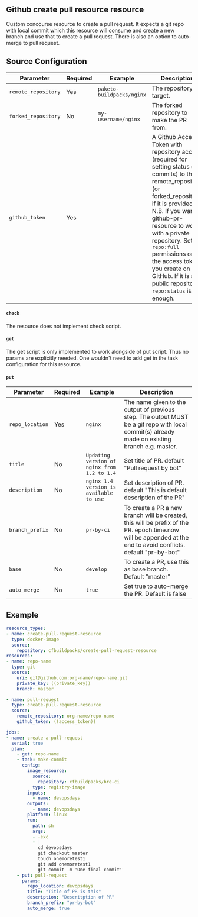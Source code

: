 ## Github create pull resource resource

Custom concourse resource to create a pull request. It expects a git repo with local commit which this resource will consume and create a new branch and use that to create a pull request. There is also an option to auto-merge to pull request. 

## Source Configuration

| Parameter                   | Required | Example                          | Description                                                                                                                                                                                                                                                                                |
|-----------------------------|----------|----------------------------------|--------------------------------------------------------------------------------------------------------------------------------------------------------------------------------------------------------------------------------------------------------------------------------------------|
| `remote_repository`         | Yes      | `paketo-buildpacks/nginx`        | The repository to target.                                                                                                                                                                                                                                                                  |
| `forked_repository`         | No       | `my-username/nginx`              | The forked repository to make the PR from.                                                                                                                                                                                                                                                                  |
| `github_token`              | Yes      |                                  | A Github Access Token with repository access (required for setting status on commits) to the remote_repository (or forked_repository if it is provided). N.B. If you want github-pr-resource to work with a private repository. Set `repo:full` permissions on the access token you create on GitHub. If it is a public repository, `repo:status` is enough. |

#### `check`

The resource does not implement check script. 

#### `get`

The get script is only implemented to work alongside of put script. Thus no params are explicitly needed. One wouldn't need to add get in the task configuration for this resource. 

#### `put`

| Parameter                  | Required | Example                                    | Description                                                                                                                                                    |
|----------------------------|----------|--------------------------------------------|----------------------------------------------------------------------------------------------------------------------------------------------------------------|
| `repo_location`            | Yes      | `nginx`                                    | The name given to the output of previous step. The output MUST be a git repo with local commit(s) already made on existing branch e.g. master.                 |
| `title`                    | No       | `Updating version of nginx from 1.2 to 1.4`| Set title of PR. default "Pull request by bot"                                                                                                                 |
| `description`              | No       | `nginx 1.4 version is available to use`    | Set description of PR. default "This is default description of the PR"                                                                                         |                                                                               |
| `branch_prefix`            | No       | `pr-by-ci`                                 | To create a PR a new branch will be created, this will be prefix of the PR. epoch.time.now will be appended at the end to avoid conflicts. default "pr-by-bot" |
| `base`                     | No       | `develop`                                  | To create a PR, use this as base branch. Default "master"                                                                                                      |
| `auto_merge`               | No       | `true`                                     | Set true to auto-merge the PR. Default is false                                                                                                                |


## Example

```yaml
resource_types:
- name: create-pull-request-resource
  type: docker-image
  source:
    repository: cfbuildpacks/create-pull-request-resource
resources:
- name: repo-name
  type: git
  source:
    uri: git@github.com:org-name/repo-name.git
    private_key: ((private_key))
    branch: master

- name: pull-request
  type: create-pull-request-resource
  source:
    remote_repository: org-name/repo-name
    github_token: ((access_token))

jobs:
- name: create-a-pull-request
  serial: true
  plan:
    - get: repo-name
    - task: make-commit
      config:
        image_resource:
          source:
            repository: cfbuildpacks/bre-ci
          type: registry-image
        inputs:
          - name: devopsdays
        outputs:
          - name: devopsdays
        platform: linux
        run:
          path: sh
          args:
          - -exc
          - |
            cd devopsdays
            git checkout master
            touch onemoretest1
            git add onemoretest1
            git commit -m 'One final commit'
    - put: pull-request
      params:
        repo_location: devopsdays
        title: "Title of PR is this"
        description: "Descritption of PR"
        branch_prefix: "pr-by-bot"
        auto_merge: true
```
